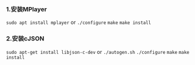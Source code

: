 ### 1.安装MPlayer
```sudo apt install mplayer```
or
```./configure```
```make```
```make install```

### 2.安装cJSON
```sudo apt-get install libjson-c-dev``` 
or
```./autogen.sh```
```./configure```
```make```
```make install```

